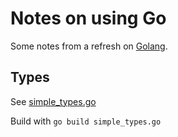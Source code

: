 # Notes on using Go

Some notes from a refresh on [Golang](https://golang.org/).


## Types

See [simple_types.go](simple_types.go)

Build with `go build simple_types.go`


